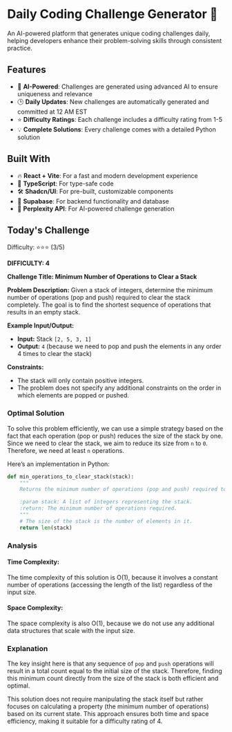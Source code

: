 # Daily Coding Challenge Generator 🚀

An AI-powered platform that generates unique coding challenges daily, helping developers enhance their problem-solving skills through consistent practice.

## Features

- 🤖 **AI-Powered**: Challenges are generated using advanced AI to ensure uniqueness and relevance
- 🕒 **Daily Updates**: New challenges are automatically generated and committed at 12 AM EST
- ⭐ **Difficulty Ratings**: Each challenge includes a difficulty rating from 1-5
- 💡 **Complete Solutions**: Every challenge comes with a detailed Python solution

## Built With

- 🔥 **React + Vite**: For a fast and modern development experience
- 🔷 **TypeScript**: For type-safe code
- 🛠️ **Shadcn/UI**: For pre-built, customizable components
- 🔌 **Supabase**: For backend functionality and database
- 🤖 **Perplexity API**: For AI-powered challenge generation

## Today's Challenge

Difficulty: ⭐⭐⭐ (3/5)

**DIFFICULTY: 4**

**Challenge Title: Minimum Number of Operations to Clear a Stack**

**Problem Description:**
Given a stack of integers, determine the minimum number of operations (pop and push) required to clear the stack completely. The goal is to find the shortest sequence of operations that results in an empty stack.

**Example Input/Output:**
- **Input:** Stack `[2, 5, 3, 1]`
- **Output:** `4` (because we need to pop and push the elements in any order 4 times to clear the stack)

**Constraints:**
- The stack will only contain positive integers.
- The problem does not specify any additional constraints on the order in which elements are popped or pushed.

### Optimal Solution

To solve this problem efficiently, we can use a simple strategy based on the fact that each operation (pop or push) reduces the size of the stack by one. Since we need to clear the stack, we aim to reduce its size from `n` to `0`. Therefore, we need at least `n` operations.

Here’s an implementation in Python:

```python
def min_operations_to_clear_stack(stack):
    """
    Returns the minimum number of operations (pop and push) required to clear the stack.

    :param stack: A list of integers representing the stack.
    :return: The minimum number of operations required.
    """
    # The size of the stack is the number of elements in it.
    return len(stack)
```

### Analysis

#### Time Complexity:
The time complexity of this solution is O(1), because it involves a constant number of operations (accessing the length of the list) regardless of the input size.

#### Space Complexity:
The space complexity is also O(1), because we do not use any additional data structures that scale with the input size.

### Explanation

The key insight here is that any sequence of `pop` and `push` operations will result in a total count equal to the initial size of the stack. Therefore, finding this minimum count directly from the size of the stack is both efficient and optimal.

This solution does not require manipulating the stack itself but rather focuses on calculating a property (the minimum number of operations) based on its current state. This approach ensures both time and space efficiency, making it suitable for a difficulty rating of 4.